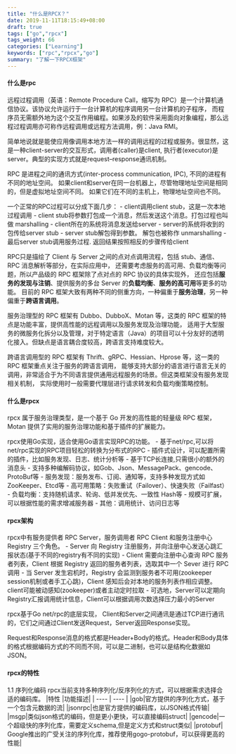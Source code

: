 ```yaml
---
title: "什么是RPCX？"
date: 2019-11-11T18:15:49+08:00
draft: true
tags: ["go","rpcx"]
tags_weight: 66
categories: ["Learning"]
keywords: ["rpc","rpcx","go"]
summary: "了解一下RPCX框架"
---
```

#### 什么是rpc
远程过程调用（英语：Remote Procedure Call，缩写为 RPC）是一个计算机通信协议。该协议允许运行于一台计算机的程序调用另一台计算机的子程序，
而程序员无需额外地为这个交互作用编程。如果涉及的软件采用面向对象编程，那么远程过程调用亦可称作远程调用或远程方法调用，例：Java RMI。

简单地说就是能使应用像调用本地方法一样的调用远程的过程或服务。很显然，这是一种client-server的交互形式，调用者(caller)是client,
执行者(executor)是server。典型的实现方式就是request–response通讯机制。

RPC 是进程之间的通讯方式(inter-process communication, IPC), 不同的进程有不同的地址空间。
如果client和server在同一台机器上，尽管物理地址空间是相同的，但是虚拟地址空间不同。
如果它们在不同的主机上，物理地址空间也不同。

一个正常的RPC过程可以分成下面几步：
    - client调用client stub，这是一次本地过程调用
    - client stub将参数打包成一个消息，然后发送这个消息。打包过程也叫做 marshalling
    - client所在的系统将消息发送给server
    - server的系统将收到的包传给server stub
    - server stub解包得到参数。 解包也被称作 unmarshalling
    - 最后server stub调用服务过程. 返回结果按照相反的步骤传给client

RPC只是描绘了 Client 与 Server 之间的点对点调用流程，包括 stub、通信、RPC 消息解析等部分，在实际应用中，
还需要考虑服务的高可用、负载均衡等问题，所以产品级的 RPC 框架除了点对点的 RPC 协议的具体实现外，
还应包括**服务的发现与注销**、提供服务的多台 Server 的**负载均衡**、**服务的高可用**等更多的功能。
目前的 RPC 框架大致有两种不同的侧重方向，一种偏重于**服务治理**，另一种偏重于**跨语言调用**。

服务治理型的 RPC 框架有 Dubbo、DubboX、Motan 等，这类的 RPC 框架的特点是功能丰富，提供高性能的远程调用以及服务发现及治理功能，
适用于大型服务的微服务化拆分以及管理，对于特定语言（Java）的项目可以十分友好的透明化接入。但缺点是语言耦合度较高，跨语言支持难度较大。

跨语言调用型的 RPC 框架有 Thrift、gRPC、Hessian、Hprose 等，这一类的 RPC 框架重点关注于服务的跨语言调用，
能够支持大部分的语言进行语言无关的调用，非常适合于为不同语言提供通用远程服务的场景。但这类框架没有服务发现相关机制，
实际使用时一般需要代理层进行请求转发和负载均衡策略控制。

#### 什么是rpcx
rpcx 属于服务治理类型，是一个基于 Go 开发的高性能的轻量级 RPC 框架，Motan 提供了实用的服务治理功能和基于插件的扩展能力。

rpcx使用Go实现，适合使用Go语言实现RPC的功能。
    - 基于net/rpc,可以将net/rpc实现的RPC项目轻松的转换为分布式的RPC
    - 插件式设计，可以配置所需的插件，比如服务发现、日志、统计分析等
    - 基于TCP长连接,只需很小的额外的消息头
    - 支持多种编解码协议，如Gob、Json、MessagePack、gencode、ProtoBuf等
    - 服务发现：服务发布、订阅、通知等，支持多种发现方式如ZooKeeper、Etcd等
    - 高可用策略：失败重试（Failover）、快速失败（Failfast）
    - 负载均衡：支持随机请求、轮询、低并发优先、一致性 Hash等
    - 规模可扩展，可以根据性能的需求增减服务器
    - 其他：调用统计、访问日志等

#### rpcx架构
rpcx中有服务提供者 RPC Server，服务调用者 RPC Client 和服务注册中心 Registry 三个角色。
    - Server 向 Registry 注册服务，并向注册中心发送心跳汇报状态(基于不同的registry有不同的实现)
    - Client 需要向注册中心查询 RPC 服务者列表，Client 根据 Registry 返回的服务者列表，选取其中一个 Sever 进行 RPC 调用
    - 当 Server 发生宕机时，Registry 会监测到服务者不可用(zookeeper session机制或者手工心跳)，Client 感知后会对本地的服务列表作相应调整。client可能被动感知(zookeeper)或者主动定时拉取
    - 可选地，Server可以定期向Registry汇报调用统计信息，Client可以根据调用次数选择压力最小的Server


rpcx基于Go net/rpc的底层实现， Client和Server之间通讯是通过TCP进行通讯的，它们之间通过Client发送Request，Server返回Response实现。

Request和Response消息的格式都是Header+Body的格式。Header和Body具体的格式根据编码方式的不同而不同，可以是二进制，也可以是结构化数据如JSON。

#### rpcx的特性
1.1 序列化编码
rpcx当前支持多种序列化/反序列化的方式，可以根据需求选择合适的编码库。
|特性  |功能描述|
|  ----  | ----  |
|gob|官方提供的序列化方式，基于一个包含元数据的流|
|jsonrpc|也是官方提供的编码库，以JSON格式传输|
|msgp|类似json格式的编码，但是更小更快，可以直接编码struct|
|gencode|一个超级快的序列化库，需要定义schema,但是定义方式和struct类似|
|protobuf| Google推出的广受关注的序列化库，推荐使用gogo-protobuf，可以获得更高的性能|
